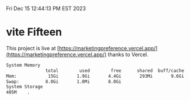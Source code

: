Fri Dec 15 12:44:13 PM EST 2023

# vite Fifteen


This project is live at [https://marketingpreference.vercel.app/](https://marketingpreference.vercel.app/) thanks to Vercel.

```bash
System Memory
               total        used        free      shared  buff/cache   available
Mem:            15Gi       1.9Gi       4.4Gi       293Mi       9.6Gi        13Gi
Swap:          8.0Gi       1.0Mi       8.0Gi
System Storage
405M	.
```
```bash
